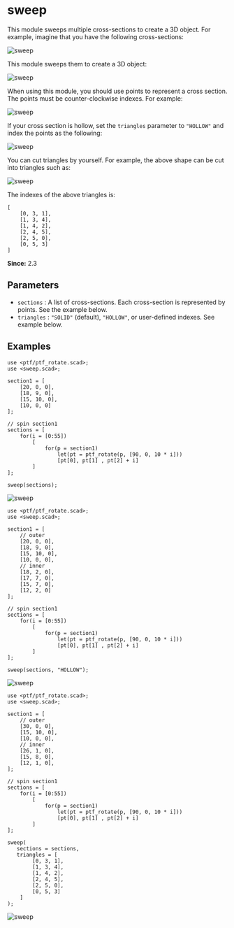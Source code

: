# sweep

This module sweeps multiple cross-sections to create a 3D object. For example, imagine that you have the following cross-sections:

![sweep](images/lib3x-sweep-1.JPG)

This module sweeps them to create a 3D object:

![sweep](images/lib3x-sweep-2.JPG)

When using this module, you should use points to represent a cross section. The points must be counter-clockwise indexes. For example:

![sweep](images/lib3x-sweep-10.JPG)

If your cross section is hollow, set the `triangles` parameter to `"HOLLOW"` and index the points as the following:

![sweep](images/lib3x-sweep-5.JPG)

You can cut triangles by yourself. For example, the above shape can be cut into triangles such as:

![sweep](images/lib3x-sweep-6.JPG)

The indexes of the above triangles is:

    [
		[0, 3, 1],
		[1, 3, 4],
		[1, 4, 2],
		[2, 4, 5],
		[2, 5, 0],
		[0, 5, 3]
	]

**Since:** 2.3

## Parameters

- `sections` : A list of cross-sections. Each cross-section is represented by points. See the example below.
- `triangles` : `"SOLID"` (default), `"HOLLOW"`,  or user-defined indexes. See example below.

## Examples

	use <ptf/ptf_rotate.scad>;
	use <sweep.scad>;

	section1 = [
		[20, 0, 0],
		[18, 9, 0],
		[15, 10, 0],
		[10, 0, 0]
	];

	// spin section1
	sections = [
		for(i = [0:55]) 
			[
				for(p = section1)
					let(pt = ptf_rotate(p, [90, 0, 10 * i]))
					[pt[0], pt[1] , pt[2] + i]
			]
	];

	sweep(sections);

![sweep](images/lib3x-sweep-7.JPG)

	use <ptf/ptf_rotate.scad>;
	use <sweep.scad>;
	
	section1 = [
	    // outer
		[20, 0, 0],
		[18, 9, 0],
		[15, 10, 0],
		[10, 0, 0],
	    // inner
        [18, 2, 0],
        [17, 7, 0],
        [15, 7, 0],
	    [12, 2, 0]
	];
	
	// spin section1
	sections = [
	    for(i = [0:55]) 
	        [
	            for(p = section1)
	                let(pt = ptf_rotate(p, [90, 0, 10 * i]))
	                [pt[0], pt[1] , pt[2] + i]
	        ]
	];
	    
	sweep(sections, "HOLLOW");

![sweep](images/lib3x-sweep-8.JPG)

	use <ptf/ptf_rotate.scad>;
	use <sweep.scad>;
	
	section1 = [
	    // outer
        [30, 0, 0],
	    [15, 10, 0],
	    [10, 0, 0],
	    // inner
	    [26, 1, 0],
	    [15, 8, 0],
	    [12, 1, 0],        
	];
	
	// spin section1
	sections = [
	    for(i = [0:55]) 
	        [
	            for(p = section1)
	                let(pt = ptf_rotate(p, [90, 0, 10 * i]))
	                [pt[0], pt[1] , pt[2] + i]
	        ]
	];
	    
	sweep(
	   sections = sections, 
	   triangles = [
            [0, 3, 1],
            [1, 3, 4],
            [1, 4, 2],
            [2, 4, 5],
            [2, 5, 0],
            [0, 5, 3]
        ]
	);

![sweep](images/lib3x-sweep-9.JPG)




